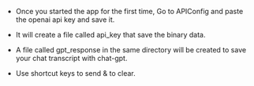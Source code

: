 * Once you started the app for the first time, Go to APIConfig and paste the openai api key and save it.

* It will create a file called api_key that save the binary data.

* A file called gpt_response in the same directory will be created to save your chat transcript with chat-gpt.

* Use shortcut keys <RETURN> to send & <Control-C> to clear.

